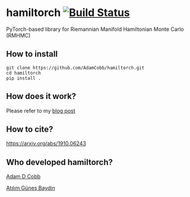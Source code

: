 # hamiltorch [![Build Status](https://travis-ci.com/AdamCobb/hamiltorch.svg?token=qJKqovbtw9EzCw99Nvg8&branch=master)](https://travis-ci.com/AdamCobb/hamiltorch)


 PyTorch-based library for Riemannian Manifold Hamiltonian Monte Carlo (RMHMC)

 ## How to install

```
git clone https://github.com/AdamCobb/hamiltorch.git
cd hamiltorch
pip install .
```

 ## How does it work?

 Please refer to my [blog post](https://adamcobb.github.io/journal/hamiltorch.html)

 ## How to cite?

https://arxiv.org/abs/1910.06243

 ## Who developed hamiltorch?

 [Adam D Cobb](https://adamcobb.github.io)

 [Atılım Güneş Baydin](http://www.robots.ox.ac.uk/~gunes/)
